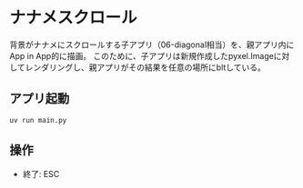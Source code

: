 # ナナメスクロール

背景がナナメにスクロールする子アプリ（06-diagonal相当）を、親アプリ内にApp in App的に描画。
このために、子アプリは新規作成したpyxel.Imageに対してレンダリングし、親アプリがその結果を任意の場所にbltしている。

## アプリ起動

```shell
uv run main.py
```

## 操作

- 終了: ESC
